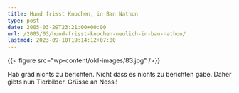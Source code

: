 ```yaml
---
title: Hund frisst Knochen, in Ban Nathon
type: post
date: 2005-03-29T23:21:00+00:00
url: /2005/03/hund-frisst-knochen-neulich-in-ban-nathon/
lastmod: 2023-09-10T19:14:12+07:00
---
```

{{< figure src="wp-content/old-images/83.jpg" />}}

Hab grad nichts zu berichten. Nicht dass es nichts zu berichten gäbe. Daher gibts nun Tierbilder. Grüsse an Nessi!
